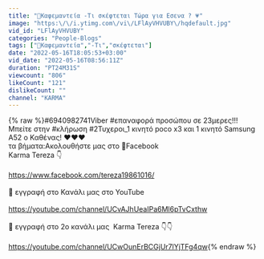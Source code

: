 ```yaml
---
title: "🔴Καφεμαντεία -Τι σκέφτεται Τώρα για Εσενα ? 💗"
image: "https:\/\/i.ytimg.com\/vi\/LFlAyVHVUBY\/hqdefault.jpg"
vid_id: "LFlAyVHVUBY"
categories: "People-Blogs"
tags: ["🔴Καφεμαντεία","-Τι","σκέφτεται"]
date: "2022-05-16T18:05:53+03:00"
vid_date: "2022-05-16T08:56:11Z"
duration: "PT24M31S"
viewcount: "806"
likeCount: "121"
dislikeCount: ""
channel: "KARMA"
---
```

{% raw %}#6940982741Viber  #επαναφορά προσώπου σε 23μερες!!!<br />Μπείτε στην #κλήρωση #2Τυχεροι_1 κινητό poco x3 και 1 κινητό Samsung A52 ο Καθένας! ❤❤❤ <br />τα βήματα:Ακολουθήστε μας στο 🔴Facebook <br />Karma Tereza 👇<br /><br /><a rel="nofollow" target="blank" href="https://www.facebook.com/tereza19861016/">https://www.facebook.com/tereza19861016/</a> <br /><br />🔴 εγγραφή στο Κανάλι μας στο YouTube<br /><br /><a rel="nofollow" target="blank" href="https://youtube.com/channel/UCvAJhUeaIPa6Ml6pTvCxthw">https://youtube.com/channel/UCvAJhUeaIPa6Ml6pTvCxthw</a><br /><br />🔴 εγγραφή στο 2ο κανάλι μας  Karma Tereza 👇👇<br /><br /><a rel="nofollow" target="blank" href="https://youtube.com/channel/UCwOunErBCGjUr7lYjTFg4qw">https://youtube.com/channel/UCwOunErBCGjUr7lYjTFg4qw</a>{% endraw %}
